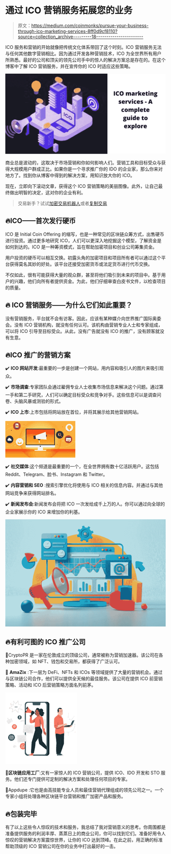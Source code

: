 # 通过 ICO 营销服务拓展您的业务

> 原文：<https://medium.com/coinmonks/pursue-your-business-through-ico-marketing-services-8ff0d9cf8110?source=collection_archive---------18----------------------->

ICO 服务和营销的开始就像把传统文化体系带回了这个时刻。ICO 营销服务无法与任何其他数字营销相比。因为通过开发各种营销技术，ICO 为全世界所有用户所熟悉。最好的公司和顶尖的领先公司手中的惊人的解决方案总是存在的。在这个博客中了解 ICO 营销服务，并在宣传你的 ICO 时适应这些策略。

![](img/3c9b4729e64aa81da4b8a1c87e7626f4.png)

商业总是波动的，这取决于市场营销和你如何影响人们。营销工具和目标受众与获得大规模用户群成正比。如果你是一个寻求推广你的 IDO 的企业家，那么你来对地方了。找到你从博客中得到的解决方案，用知识放大你的 ICO。

现在，立即向下滚动文章，获得这个 ICO 营销策略的美丽图像。此外，让自己最终做出明智的决定，这对你的企业有利。

> 交易新手？试试[加密交易机器人](/coinmonks/crypto-trading-bot-c2ffce8acb2a)或者[复制交易](/coinmonks/top-10-crypto-copy-trading-platforms-for-beginners-d0c37c7d698c)

## 🔥**ICO——首次发行硬币**

ICO 是 Initial Coin Offering 的缩写，也是一种常见的区块链众筹方式，出售硬币进行投资。通过更多地研究 ICO，人们可以更深入地挖掘这个模型，了解资金是如何到达的。ICO 是一种筹资模式，旨在帮助加密项目和创业公司筹集资金。

用户投资的硬币可以相互交换。初露头角的加密项目和项目所有者可以通过这个平台获得莫名其妙的好处。该平台还接受加密货币或法定货币进行代币交换。

不仅如此，很有可能获得大量的观众群，甚至将他们吸引到未来的项目中。基于用户的兴趣，他们向所有者提供资金。为此，他们仔细审查白皮书文件，以检查项目的质量。

## 🔥 **ICO 营销服务——为什么它们如此重要？**

没有营销服务，平台就不会有访客。因此，应该有某种媒介向世界推广国际奥委会。没有 ICO 营销机构，就没有任何认可。该机构由营销专业人士和专家组成，可以将 ICO 引导至目标受众。从此，没有广告就没有 ICO 的推广，没有顾客就没有生意。

## 🔥**ICO 推广的营销方案**

✔️ **ICO 网站开发**:最重要的一步是创建一个网站，用内容和吸引人的图片来吸引观众。

✔️ **市场调查**:专家团队会通过雇佣专业人士收集市场信息来解决这个问题。通过第一手和第二手研究，人们可以确定目标受众和竞争对手。这些信息可以是调查问卷、头脑风暴或测验的形式。

✔️ **ICO 上市**:上市包括将网站放在首位，并将其展示给其他营销网站。

![](img/aacebed64cadb4bfabc9e249e63c9b8f.png)

✔️ **社交媒体**:这个频道是最重要的一个，在全世界拥有数十亿活跃用户。这包括 Reddit、Telegram、脸书、Instagram 和 Twitter。

✔️ **内容营销和 SEO** :搜索引擎优化将使用与 ICO 相关的信息内容。并通过与其他网站竞争来获得网站排名。

✔️ **新闻发布会**:新闻发布会将把 ICO 一次发给成千上万的人。你可以通过向全球的企业家展示你的 ICO 来增加你的利基。

![](img/886c801b72eb3b880b427763c030eb05.png)

## 🔥**有利可图的 ICO 推广公司**

🔅CryptoPR 是一家在伦敦成立的顶级公司，通常被称为营销加速器。该公司在各种加密领域，如 NFT、钱包和交易所，都获得了广泛认可。

🔅 **AmaZix** :下一层为 DeFi、NFTs 和 ICOs 等领域提供了大量的营销机会。通过与区块链公司合作，他们可以提供全天候的最佳服务。该公司在提供 ICO 前营销策略、活动和 ICO 后营销策略方面名列前茅。

![](img/52dc6e89f8b1f09ddd27dce61f4a7dd6.png)

🔅**区块链应用工厂**:又有一家惊人的 ICO 营销公司，提供 ICO、IDO 开发和 STO 服务。他们还专门提供可定制的解决方案和处理任何项目的专家。

🔅Appdupe :它也是由高技能专业人员和最佳营销代理组成的领先公司之一。一个专家小组将处理各种区块链平台营销和推广加密产品和服务。

## 🔥**包装完毕**

有了以上这些令人惊叹的技术和服务，我总结了我对营销意义的思考。你周围都是准备提供服务的利润丰厚、蒸蒸日上的商业公司，你可以找到它们。准备好用令人惊叹的营销解决方案震惊世界，让你的 ICO 达到顶峰。在此之前，用正确的标准帮助顶级的 ICO 营销公司在你的业务中打出最好的一击。